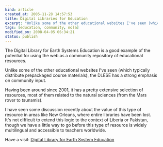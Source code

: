 ```yaml
--- 
kind: article
created_at: 2005-11-28 14:57:53
title: Digital Libraries for Education
excerpt: "Unlike some of the other educational websites I've seen (which typically distribute prepackaged course materials), the DLESE has a strong emphasis on community input. "
tags: [education, community, nola]
modified_on: 2008-04-05 06:34:21
status: publish
---
```


The Digital Library for Earth Systems Education is a good example of the potential for using the web as a community repository of educational resources. 

Unlike some of the other educational websites I've seen (which typically distribute prepackaged course materials), the DLESE has a strong emphasis on community input. 

Having been around since 2001, it has a pretty extensive selection of resources, most of them related to the natural sciences (from the Mars rover to tsunamis). 

I have seen some discussion recently about the value of this type of resource in areas like New Orleans, where entire libraries have been lost. It's not difficult to extend this logic to the context of Liberia or Pakistan, though we have a little way to go before this type of resource is widely multilingual and accessible to teachers worldwide. 


Have a visit: <a href="http://www.dlese.org/dds/index.jsp">Digital Library for Earth System Education</a>
